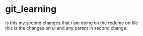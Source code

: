 
# git_learning
is this my second changes that i am doing on the redeme on file  
 this is the changes on ui and any parent in second change.
